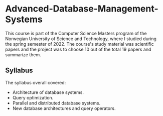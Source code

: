 # Advanced-Database-Management-Systems

This course is part of the Computer Science Masters program of the Norwegian University of Science and Technology, where I studied during the spring semester of 2022.
The course's study material was scientific papers and the project was to choose 10 out of the total 19 papers and summarize them.

## Syllabus

The syllabus overall covered:

- Architecture of database systems.
- Query optimization.
- Parallel and distributed database systems.
- New database architectures and query operators.
